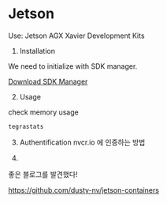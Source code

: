 # Jetson 

Use: Jetson AGX Xavier Development Kits

1. Installation

We need to initialize with SDK manager.

[Download SDK Manager](https://developer.nvidia.com/embedded/jetpack)


2. Usage

check memory usage
```
tegrastats
```



3. Authentification
   nvcr.io 에 인증하는 방법

3. 

좋은 블로그를 발견했다!

https://github.com/dusty-nv/jetson-containers

